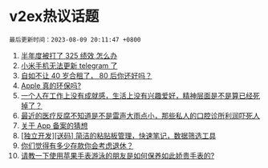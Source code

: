 # v2ex热议话题

`最后更新时间：2023-08-09 20:11:47 +0800`

1. [半年度被打了 325 绩效,怎么办](https://www.v2ex.com/t/963630)
1. [小米手机无法更新 telegram 了](https://www.v2ex.com/t/963610)
1. [自如不让 40 岁合租了， 80 后你还好吗？](https://www.v2ex.com/t/963599)
1. [Apple 真的环保吗?](https://www.v2ex.com/t/963600)
1. [一个人在工作上没有成就感，生活上没有兴趣爱好，精神层面是不是算已经死掉了？](https://www.v2ex.com/t/963633)
1. [最近的医疗反腐不知道是不是雷声大雨点小，那些私人的口腔诊所利润吓死人](https://www.v2ex.com/t/963643)
1. [关于 App 备案的猜想](https://www.v2ex.com/t/963800)
1. [[独立开发][送码] 简洁的粘贴板管理，快速笔记，数据筛选工具](https://www.v2ex.com/t/963587)
1. [你们觉得有多少存款你会考虑退休？](https://www.v2ex.com/t/963565)
1. [请教一下使用苹果手表游泳的朋友是如何保养如此娇贵手表的?](https://www.v2ex.com/t/963566)

